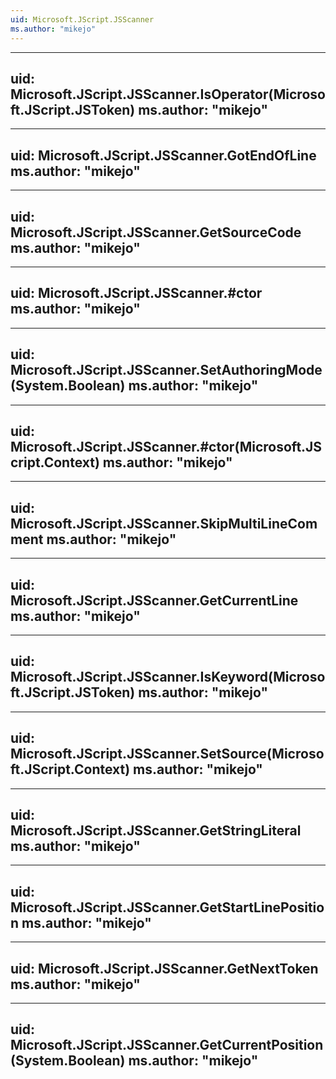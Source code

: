 ```yaml
---
uid: Microsoft.JScript.JSScanner
ms.author: "mikejo"
---
```


---
uid: Microsoft.JScript.JSScanner.IsOperator(Microsoft.JScript.JSToken)
ms.author: "mikejo"
---

---
uid: Microsoft.JScript.JSScanner.GotEndOfLine
ms.author: "mikejo"
---

---
uid: Microsoft.JScript.JSScanner.GetSourceCode
ms.author: "mikejo"
---

---
uid: Microsoft.JScript.JSScanner.#ctor
ms.author: "mikejo"
---

---
uid: Microsoft.JScript.JSScanner.SetAuthoringMode(System.Boolean)
ms.author: "mikejo"
---

---
uid: Microsoft.JScript.JSScanner.#ctor(Microsoft.JScript.Context)
ms.author: "mikejo"
---

---
uid: Microsoft.JScript.JSScanner.SkipMultiLineComment
ms.author: "mikejo"
---

---
uid: Microsoft.JScript.JSScanner.GetCurrentLine
ms.author: "mikejo"
---

---
uid: Microsoft.JScript.JSScanner.IsKeyword(Microsoft.JScript.JSToken)
ms.author: "mikejo"
---

---
uid: Microsoft.JScript.JSScanner.SetSource(Microsoft.JScript.Context)
ms.author: "mikejo"
---

---
uid: Microsoft.JScript.JSScanner.GetStringLiteral
ms.author: "mikejo"
---

---
uid: Microsoft.JScript.JSScanner.GetStartLinePosition
ms.author: "mikejo"
---

---
uid: Microsoft.JScript.JSScanner.GetNextToken
ms.author: "mikejo"
---

---
uid: Microsoft.JScript.JSScanner.GetCurrentPosition(System.Boolean)
ms.author: "mikejo"
---
